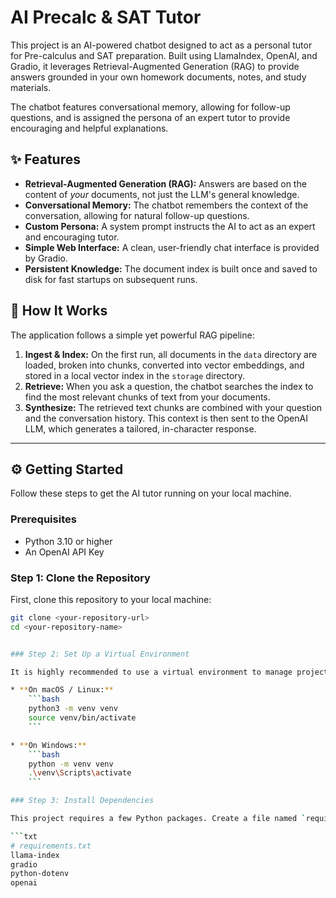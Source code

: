 # AI Precalc & SAT Tutor

This project is an AI-powered chatbot designed to act as a personal tutor for Pre-calculus and SAT preparation. Built using LlamaIndex, OpenAI, and Gradio, it leverages Retrieval-Augmented Generation (RAG) to provide answers grounded in your own homework documents, notes, and study materials.

The chatbot features conversational memory, allowing for follow-up questions, and is assigned the persona of an expert tutor to provide encouraging and helpful explanations.

## ✨ Features

* **Retrieval-Augmented Generation (RAG):** Answers are based on the content of *your* documents, not just the LLM's general knowledge.
* **Conversational Memory:** The chatbot remembers the context of the conversation, allowing for natural follow-up questions.
* **Custom Persona:** A system prompt instructs the AI to act as an expert and encouraging tutor.
* **Simple Web Interface:** A clean, user-friendly chat interface is provided by Gradio.
* **Persistent Knowledge:** The document index is built once and saved to disk for fast startups on subsequent runs.

## 🚀 How It Works

The application follows a simple yet powerful RAG pipeline:

1.  **Ingest & Index:** On the first run, all documents in the `data` directory are loaded, broken into chunks, converted into vector embeddings, and stored in a local vector index in the `storage` directory.
2.  **Retrieve:** When you ask a question, the chatbot searches the index to find the most relevant chunks of text from your documents.
3.  **Synthesize:** The retrieved text chunks are combined with your question and the conversation history. This context is then sent to the OpenAI LLM, which generates a tailored, in-character response.

---

## ⚙️ Getting Started

Follow these steps to get the AI tutor running on your local machine.

### Prerequisites

* Python 3.10 or higher
* An OpenAI API Key

### Step 1: Clone the Repository

First, clone this repository to your local machine:
```bash
git clone <your-repository-url>
cd <your-repository-name>


### Step 2: Set Up a Virtual Environment

It is highly recommended to use a virtual environment to manage project dependencies.

* **On macOS / Linux:**
    ```bash
    python3 -m venv venv
    source venv/bin/activate
    ```

* **On Windows:**
    ```bash
    python -m venv venv
    .\venv\Scripts\activate
    ```

### Step 3: Install Dependencies

This project requires a few Python packages. Create a file named `requirements.txt` in the root of the project and add the following lines:

```txt
# requirements.txt
llama-index
gradio
python-dotenv
openai
